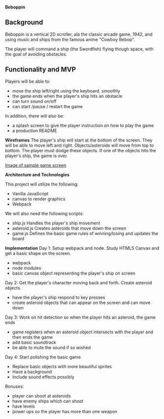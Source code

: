 
**Beboppin**


**Background**
------------------
Beboppin is a vertical 2D scroller, ala the classic arcade game, 1942, and
using music and ships from the famous anime "Cowboy Bebop".

The player will command a ship (the Swordfish) flying though space,
with the goal of avoiding obstacles.

Functionality and MVP
------------------------
Players will be able to:
- move the ship left/right using the keyboard, smoothly
- the game ends when the player's ship hits an obstacle
- can turn sound on/off
- can start /pause / restart the game

In addition, there will also be:
- a splash screen to give the player instruction on how to play the game
- a production README


**Wireframes**
The player's ship will start at the bottom of the screen. They will be able to move left and right.
Objects/asteroids will move from top to bottom. The player must dodge these objects. If
one of the objects hits the player's ship, the game is over.

[Image of sample game screen](images/beboppin.png)

**Architecture and Technologies**

This project will utilize the following:
- Vanilla JavaScript
- canvas to render graphics
- Webpack

We will also need the following scripts:
- ship.js Handles the player's ship movement
- asteroid.js Creates asteroids that move down the screen
- game.js Defines the basic game rules of winning/losing and updates the board

**Implementation**
Day 1: Setup webpack and node. Study HTML5 Canvas and get a basic shape on the screen.
- webpack
- node modules
- basic canvas object representing the player's ship on screen

Day 2: Get the player's character moving back and forth. Create asteroid objects.
- have the player's ship respond to key presses
- create asteroid objects that can appear on the screen and can move down

Day 3: Work on hit detection so when the player hits an asteroid, the game ends
- game registers when an asteroid object intersects with the player and then ends the game
- add basic soundtrack
- be able to mute the sound if so wished

Day 4: Start polishing the basic game
- Replace basic objects with more beautiful sprites
- Have a background
- Include sound effects possibly

Bonuses:
- player can shoot at asteroids
- have enemy ships which can shoot
- have levels
- power ups so the player has more than one weapon
